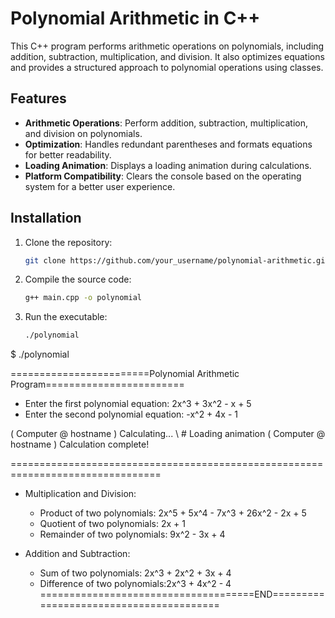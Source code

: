# Polynomial Arithmetic in C++

This C++ program performs arithmetic operations on polynomials, including addition, subtraction, multiplication, and division. It also optimizes equations and provides a structured approach to polynomial operations using classes.

## Features

- **Arithmetic Operations**: Perform addition, subtraction, multiplication, and division on polynomials.
- **Optimization**: Handles redundant parentheses and formats equations for better readability.
- **Loading Animation**: Displays a loading animation during calculations.
- **Platform Compatibility**: Clears the console based on the operating system for a better user experience.

## Installation

1. Clone the repository:
   ```bash
   git clone https://github.com/your_username/polynomial-arithmetic.git
   
2. Compile the source code:
   ```bash
   g++ main.cpp -o polynomial

3. Run the executable:
   ```bash
   ./polynomial

$ ./polynomial

========================Polynomial Arithmetic Program========================
+ Enter the first polynomial equation: 2x^3 + 3x^2 - x + 5
+ Enter the second polynomial equation: -x^2 + 4x - 1

( Computer @ hostname ) Calculating... \     # Loading animation
( Computer @ hostname ) Calculation complete!         

================================================================================
+ Multiplication and Division:

     - Product of two polynomials:   2x^5 + 5x^4 - 7x^3 + 26x^2 - 2x + 5
     - Quotient of two polynomials:  2x + 1
     - Remainder of two polynomials: 9x^2 - 3x + 4

+ Addition and Subtraction:

     - Sum of two polynomials:       2x^3 + 2x^2 + 3x + 4
     - Difference of two polynomials:2x^3 + 4x^2 - 4
=====================================END========================================

